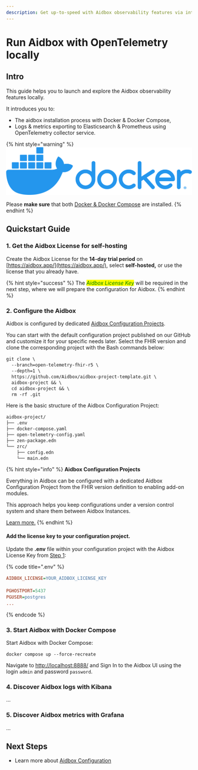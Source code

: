 ```yaml
---
description: Get up-to-speed with Aidbox observability features via interactive tutorials.
---
```


# Run Aidbox with OpenTelemetry locally

## Intro

This guide helps you to launch and explore the Aidbox observability features locally.

It introduces you to:

* The aidbox installation process with Docker & Docker Compose,
* Logs & metrics exporting to Elasticsearch & Prometheus using OpenTelemetry collector service.

{% hint style="warning" %}
<img src="../../.gitbook/assets/docker.png" alt="" data-size="original">

Please **make sure** that both [Docker & Docker Compose](https://docs.docker.com/engine/install/) are installed.
{% endhint %}

## Quickstart Guide

### 1. Get the Aidbox License for self-hosting

Create the Aidbox License for the **14-day trial period** on [https://aidbox.app/](https://aidbox.app/), select **self-hosted,** or use the license that you already have.

{% hint style="success" %}
The _<mark style="color:green;background-color:yellow;">Aidbox License Key</mark>_ will be required in the next step, where we will prepare the configuration for Aidbox.
{% endhint %}

### 2. Configure the Aidbox

Aidbox is configured by dedicated [Aidbox Configuration Projects](../../aidbox-configuration/aidbox-zen-lang-project/).

You can start with the default configuration project published on our GitHub and customize it for your specific needs later. Select the FHIR version and clone the corresponding project with the Bash commands below:

```
git clone \
  --branch=open-telemetry-fhir-r5 \
  --depth=1 \
  https://github.com/Aidbox/aidbox-project-template.git \
  aidbox-project && \
  cd aidbox-project && \
  rm -rf .git
```

Here is the basic structure of the Aidbox Configuration Project:

```
aidbox-project/
├── .env
├── docker-compose.yaml
├── open-telemetry-config.yaml
├── zen-package.edn
└── zrc/
    ├── config.edn
    └── main.edn
```

{% hint style="info" %}
**Aidbox Configuration Projects**

Everything in Aidbox can be configured with a dedicated Aidbox Configuration Project from the FHIR version definition to enabling add-on modules.

This approach helps you keep configurations under a version control system and share them between Aidbox Instances.

[Learn more.](../../getting-started-1/run-aidbox/broken-reference/)
{% endhint %}

#### Add the license key to your configuration project.

Update the **.env** file within your configuration project with the Aidbox License Key from [Step 1](run-aidbox-locally-with-docker.md#1.-get-the-aidbox-license-with-a-self-hosting-option):

{% code title=".env" %}
```ini
AIDBOX_LICENSE=YOUR_AIDBOX_LICENSE_KEY

PGHOSTPORT=5437
PGUSER=postgres
...
```
{% endcode %}

### 3. Start Aidbox with Docker Compose

Start Aidbox with Docker Compose:

```shell
docker compose up --force-recreate
```

Navigate to [http://localhost:8888/](http://localhost:8888/) and Sign In to the Aidbox UI using the login `admin` and password `password`.

### 4. Discover Aidbox logs with Kibana

...

### 5. Discover Aidbox metrics with Grafana

...

## Next Steps

* Learn more about [Aidbox Configuration](../../aidbox-configuration/aidbox-zen-lang-project/)
